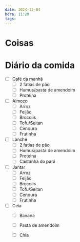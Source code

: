 ```yaml
---
date: 2024-12-04
hora: 11:20
tags:
---
```


# Coisas


# Diário da comida
- [ ] Café da manhã
	- [ ] 2 fatias de pão 
	- [ ] Humus/pasta de amendoim
	- [ ] Proteina
- [ ] Almoço
	- [ ] Arroz
	- [ ] Feijão
	- [ ] Brocolis
	- [ ] Tofu/Seitan
	- [ ] Cenoura
	- [ ] Frutinha
- [ ] Lanche
	- [ ] 2 fatias de pão
	- [ ] Humus/pasta de amendoim
	- [ ] Proteina
	- [ ] Castanha do pará
- [ ] Jantar
	- [ ] Arroz
	- [ ] Feijão
	- [ ] Brocolis
	- [ ] Tofu/Seitan
	- [ ] Cenoura
	- [ ] Frutinha
- [ ] Ceia
	- [ ] Banana
	- [ ] Pasta de amendoim
	- [ ] Chia





